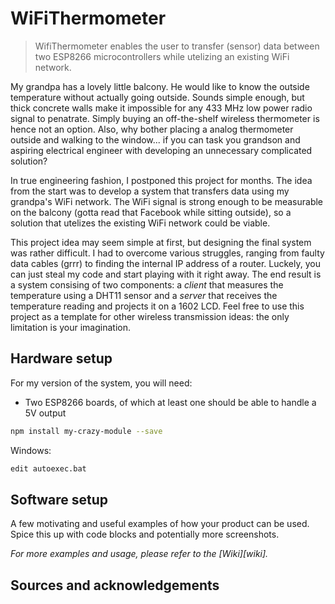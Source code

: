 # WiFiThermometer
> WifiThermometer enables the user to transfer (sensor) data between two ESP8266 microcontrollers while utelizing an existing WiFi network.

My grandpa has a lovely little balcony. He would like to know the outside temperature without actually going outside. Sounds simple enough, but thick concrete walls make it impossible for any 433 MHz low power radio signal to penatrate. Simply buying an off-the-shelf wireless thermometer is hence not an option. Also, why bother placing a analog thermometer outside and walking to the window... if you can task you grandson and aspiring electrical engineer with developing an unnecessary complicated solution?

In true engineering fashion, I postponed this project for months. The idea from the start was to develop a system that transfers data using my grandpa's WiFi network. The WiFi signal is strong enough to be measurable on the balcony (gotta read that Facebook while sitting outside), so a solution that utelizes the existing WiFi network could be viable. 

This project idea may seem simple at first, but designing the final system was rather difficult. I had to overcome various struggles, ranging from faulty data cables (grrr) to finding the internal IP address of a router. Luckely, you can just steal my code and start playing with it right away. The end result is a system consising of two components: a *client* that measures the temperature using a DHT11 sensor and a *server* that receives the temperature reading and projects it on a 1602 LCD. Feel free to use this project as a template for other wireless transmission ideas: the only limitation is your imagination.

## Hardware setup

For my version of the system, you will need:
- Two ESP8266 boards, of which at least one should be able to handle a 5V output



```sh
npm install my-crazy-module --save
```

Windows:

```sh
edit autoexec.bat
```

## Software setup

A few motivating and useful examples of how your product can be used. Spice this up with code blocks and potentially more screenshots.

_For more examples and usage, please refer to the [Wiki][wiki]._

## Sources and acknowledgements 
